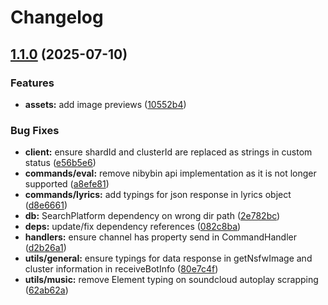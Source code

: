# Changelog

## [1.1.0](https://github.com/dewstouh/niby-discord-bot/compare/v1.0.0...v1.1.0) (2025-07-10)


### Features

* **assets:** add image previews ([10552b4](https://github.com/dewstouh/niby-discord-bot/commit/10552b4bd36f0f59e011a2a35ced53c5bbe20595))


### Bug Fixes

* **client:** ensure shardId and clusterId are replaced as strings in custom status ([e56b5e6](https://github.com/dewstouh/niby-discord-bot/commit/e56b5e6b96210bb121e54770f33a73819d88f15b))
* **commands/eval:** remove nibybin api implementation as it is not longer supported ([a8efe81](https://github.com/dewstouh/niby-discord-bot/commit/a8efe811c7e832809c4d9db975c16274ede4d100))
* **commands/lyrics:** add typings for json response in lyrics object ([d8e6661](https://github.com/dewstouh/niby-discord-bot/commit/d8e66616b153febd9065f4f031586c7a42bee7e2))
* **db:** SearchPlatform dependency on wrong dir path ([2e782bc](https://github.com/dewstouh/niby-discord-bot/commit/2e782bc0ec07a2b113fe2ea8bb9cf12e097fe849))
* **deps:** update/fix dependency references ([082c8ba](https://github.com/dewstouh/niby-discord-bot/commit/082c8ba0dad1a6fd5ee92baeeff46fb56d7db861))
* **handlers:** ensure channel has property send in CommandHandler ([d2b26a1](https://github.com/dewstouh/niby-discord-bot/commit/d2b26a1fb64117dc28ad7c3ada4324d30af3c92c))
* **utils/general:** ensure typings for data response in getNsfwImage and cluster information in receiveBotInfo ([80e7c4f](https://github.com/dewstouh/niby-discord-bot/commit/80e7c4fed1c7751b9ee9d1943c15d46befb6ada2))
* **utils/music:** remove Element typing on soundcloud autoplay scrapping ([62ab62a](https://github.com/dewstouh/niby-discord-bot/commit/62ab62af6a8375c3d8f8923878e41bcc27042e9c))
